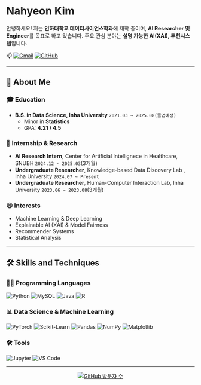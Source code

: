 # Nahyeon Kim  
안녕하세요! 저는 **인하대학교 데이터사이언스학과**에 재학 중이며, **AI Researcher 및 Engineer**를 목표로 하고 있습니다. 주요 관심 분야는 **설명 가능한 AI(XAI), 추천시스템**입니다.  

<!--📄 **[This is my CV 📥](link)**    
[tistory](https://itdatascience.tistory.com/)-->

📫  [![Gmail](https://img.shields.io/badge/Gmail-EA4335?style=round-square&logo=gmail&logoColor=white)](mailto:na02string@gmail.com)  <!--[![LinkedIn](https://img.shields.io/badge/LinkedIn-0A66C2?style=round-square&logo=linkedin&logoColor=white)](https://www.linkedin.com/in/%EB%82%98%ED%98%84-%EA%B9%80-228b3031a/)-->  [![GitHub](https://img.shields.io/badge/GitHub-181717?style=round-square&logo=github&logoColor=white)](https://github.com/na02string)  <!--[![Tistory Blog](https://img.shields.io/badge/Tistory-000000?style=round-square&logo=tistory&logoColor=white)](https://itdatascience.tistory.com/)  -->

---

## 🔭 About Me 
### 🎓 **Education**  
- **B.S. in Data Science, Inha University** `2021.03 ~ 2025.08(졸업예정)`
  - Minor in **Statistics**
  - GPA: **4.21 / 4.5**
    
### 💼 **Internship & Research**  
- **AI Research Intern**, Center for Artificial Intellignece in Healthcare, SNUBH `2024.12 ~ 2025.03`(3개월)
- **Undergraduate Researcher**, Knowledge-based Data Discovery Lab , Inha University `2024.07 ~ Present`
- **Undergraduate Researcher**, Human-Computer Interaction Lab, Inha University `2023.06 ~ 2023.08`(3개월)

### 😄 **Interests**  
- Machine Learning & Deep Learning    
- Explainable AI (XAI) & Model Fairness  
- Recommender Systems
- Statistical Analysis

---

## 🛠 Skills and Techniques  

### 👨‍💻 Programming Languages  
![Python](https://img.shields.io/badge/Python-3776AB?style=round-square&logo=python&logoColor=white)  ![MySQL](https://img.shields.io/badge/MySQL-4479A1?style=round-square&logo=mysql&logoColor=white)  ![Java](https://img.shields.io/badge/Java-f89820?style=round-square&logo=Java&logoColor=white)  ![R](https://img.shields.io/badge/R-276DC3?style=round-square&logo=r&logoColor=white)  

### 📊 Data Science & Machine Learning  
![PyTorch](https://img.shields.io/badge/PyTorch-EE4C2C?style=round-square&logo=pytorch&logoColor=white)  ![Scikit-Learn](https://img.shields.io/badge/Scikit--Learn-F7931E?style=round-square&logo=scikitlearn&logoColor=white)  ![Pandas](https://img.shields.io/badge/Pandas-150458?style=round-square&logo=pandas&logoColor=white)  ![NumPy](https://img.shields.io/badge/NumPy-013243?style=round-square&logo=numpy&logoColor=white)  ![Matplotlib](https://img.shields.io/badge/Matplotlib-11557C?style=round-square&logo=plotly&logoColor=white)  

### 🛠 Tools  
![Jupyter](https://img.shields.io/badge/Jupyter-F37626?style=round-square&logo=jupyter&logoColor=white)  ![VS Code](https://img.shields.io/badge/VSCode-007ACC?style=round-square&logo=visualstudiocode&logoColor=white)  

---

<div align="center">
  <a href="https://github.com/na02string">
    <img src="https://komarev.com/ghpvc/?username=na02string&color=blueviolet" alt="GitHub 방문자 수" />
  </a>
</div>


